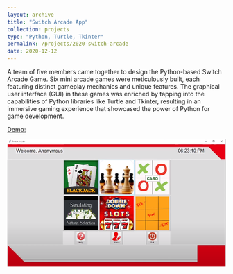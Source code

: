 ```yaml
---
layout: archive
title: "Switch Arcade App"
collection: projects
type: "Python, Turtle, Tkinter"
permalink: /projects/2020-switch-arcade
date: 2020-12-12
---
```

A team of five members came together to design the Python-based Switch Arcade Game. Six mini arcade games were meticulously built, each featuring distinct gameplay mechanics and unique features. The graphical user interface (GUI) in these games was enriched by tapping into the capabilities of Python libraries like Turtle and Tkinter, resulting in an immersive gaming experience that showcased the power of Python for game development.

<!-- citation and icon code -->
<p> 
<a href="https://youtu.be/SRjhR7N2S8I">Demo:  <i class="fab fa-fw fa-youtube-square zoom" aria-hidden="true"></i></a>
</p>

![switch](../images/switch.png) 